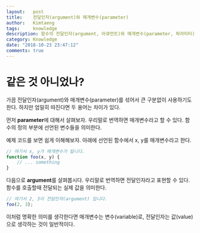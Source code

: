 ```yaml
---
layout:   post
title:    전달인자(argument)와 매개변수(parameter)
author:   Kimtaeng
tags: 	  knowledge
description: 함수의 전달인자(argument, 아큐먼트)와 매개변수(parameter, 파라미터)는 무슨 차이일까?  
category: Knowledge
date: "2018-10-23 23:47:12"
comments: true
---
```


# 같은 것 아니었나?
가끔 전달인자(argument)와 매개변수(parameter)를 섞어서 큰 구분없이 사용하기도 한다.
하지만 엄밀히 따진다면 두 용어는 차이가 있다.

먼저 **parameter**에 대해서 살펴보자. 우리말로 번역하면 매개변수라고 할 수 있다.
함수의 정의 부분에 선언된 변수들을 의미한다.

예제 코드를 보면 쉽게 이해해보자. 아래에 선언된 함수에서 x, y를 매개변수라고 한다.

```js
// 여기서 x, y가 매개변수가 됩니다.
function foo(x, y) {
    // ... something
}
```

다음으로 **argument**를 살펴봅시다. 우리말로 번역하면 전달인자라고 표현할 수 있다.
함수를 호출할때 전달되는 실제 값을 의미한다.

```js
// 여기서 2, 3이 전달인자(argument) 입니다.
foo(2, 3);
```

이처럼 명확한 의미를 생각한다면 매개변수는 변수(variable)로, 전달인자는 값(value)으로 생각하는 것이 일반적이다.